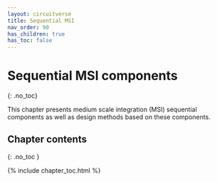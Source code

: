 ```yaml
---
layout: circuitverse
title: Sequential MSI
nav_order: 90
has_children: true
has_toc: false
---
```



# Sequential MSI components
{: .no_toc}

This chapter presents medium scale integration (MSI) sequential components as well as design methods based on these components.


## Chapter contents
{: .no_toc }

{% include chapter_toc.html %}
